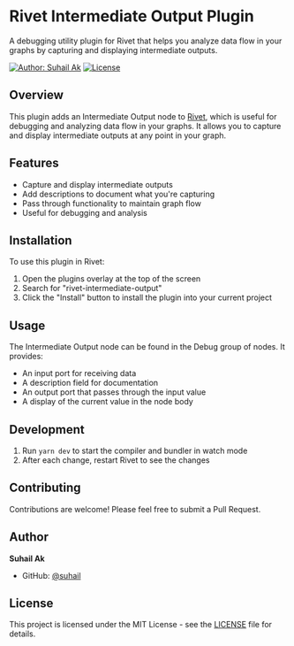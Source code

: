 # Rivet Intermediate Output Plugin

A debugging utility plugin for Rivet that helps you analyze data flow in your graphs by capturing and displaying intermediate outputs.

[![Author: Suhail Ak](https://img.shields.io/badge/Author-Suhail%20Ak-blue.svg)](https://github.com/suhail)
[![License](https://img.shields.io/badge/License-MIT-green.svg)](LICENSE)

## Overview

This plugin adds an Intermediate Output node to [Rivet](https://github.com/Ironclad/rivet), which is useful for debugging and analyzing data flow in your graphs. It allows you to capture and display intermediate outputs at any point in your graph.

## Features

- Capture and display intermediate outputs
- Add descriptions to document what you're capturing
- Pass through functionality to maintain graph flow
- Useful for debugging and analysis

## Installation

To use this plugin in Rivet:

1. Open the plugins overlay at the top of the screen
2. Search for "rivet-intermediate-output"
3. Click the "Install" button to install the plugin into your current project

## Usage

The Intermediate Output node can be found in the Debug group of nodes. It provides:
- An input port for receiving data
- A description field for documentation
- An output port that passes through the input value
- A display of the current value in the node body

## Development

1. Run `yarn dev` to start the compiler and bundler in watch mode
2. After each change, restart Rivet to see the changes

## Contributing

Contributions are welcome! Please feel free to submit a Pull Request.

## Author

**Suhail Ak**
- GitHub: [@suhail](https://github.com/suhail)

## License

This project is licensed under the MIT License - see the [LICENSE](LICENSE) file for details.
